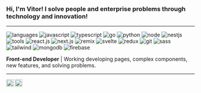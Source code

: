 ### Hi, I'm Vitor! I solve people and enterprise problems through technology and innovation!

----
![languages](https://img.shields.io/static/v1?label=&message=languages:&color=111&style=flat-square)
![javascript](https://img.shields.io/static/v1?logo=javascript&label=&message=javascript&color=36465D&logoColor=AAA&style=flat-square&link=)
![typescript](https://img.shields.io/static/v1?logo=typescript&label=&message=typescript&color=36465D&logoColor=AAA&style=flat-square&link=)
![go](https://img.shields.io/static/v1?logo=go&label=&message=golang&color=36465D&logoColor=AAA&style=flat-square&link=)
![python](https://img.shields.io/static/v1?logo=scala&label=&message=python&color=36465D&logoColor=AAA&style=flat-square&link=)
![node](https://img.shields.io/static/v1?logo=node.js&label=&message=node&color=36465D&logoColor=AAA&style=flat-square&link=)
![nestjs](https://img.shields.io/static/v1?logo=nestjs&label=&message=nestjs&color=36465D&logoColor=AAA&style=flat-square&link=)
&nbsp;&nbsp;&nbsp;
![tools](https://img.shields.io/static/v1?label=&message=tools:&color=111&style=flat-square)
![react.js](https://img.shields.io/static/v1?logo=react&label=&message=react&color=36465D&logoColor=AAA&style=flat-square&link=)
![next.js](https://img.shields.io/static/v1?logo=next.js&label=&message=next.js&color=36465D&logoColor=AAA&style=flat-square&link=)
![remix](https://img.shields.io/static/v1?logo=remix&label=&message=remix&color=36465D&logoColor=AAA&style=flat-square&link=)
![svelte](https://img.shields.io/static/v1?logo=svelte&label=&message=svelte&color=36465D&logoColor=AAA&style=flat-square&link=)
![redux](https://img.shields.io/static/v1?logo=redux&label=&message=redux&color=36465D&logoColor=AAA&style=flat-square&link=)
![git](https://img.shields.io/static/v1?logo=git&label=&message=git&color=36465D&logoColor=AAA&style=flat-square&link=)
![sass](https://img.shields.io/static/v1?logo=sass&label=&message=sass&color=36465D&logoColor=AAA&style=flat-square&link=)
![tailwind](https://img.shields.io/static/v1?logo=tailwindcss&label=&message=tailwind&color=36465D&logoColor=AAA&style=flat-square&link=)
![mongodb](https://img.shields.io/static/v1?logo=mongodb&label=&message=mongodb&color=36465D&logoColor=AAA&style=flat-square&link=)
![firebase](https://img.shields.io/static/v1?logo=firebase&label=&message=firebase&color=36465D&logoColor=AAA&style=flat-square&link=)

**Front-end Developer** | Working developing pages, complex components, new features, and solving problems.

----

<a href="https://www.instagram.com/vitiingr/">
  <img align="left" alt="Adrian's Instagram" width="20px" src="https://simpleicons.now.sh/instagram/495f7e" />
</a>
<a href="https://www.linkedin.com/in/vitor-gabriel-0ab38a261/">
  <img align="left" alt="Adrian's LinkedIn" width="20px" src="https://simpleicons.now.sh/linkedin/495f7e" />
</a>


